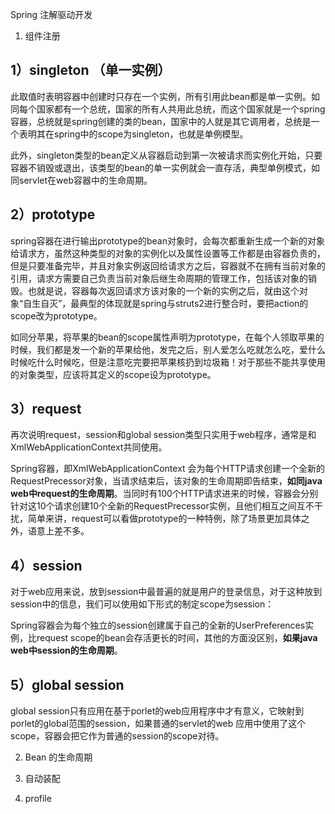 Spring 注解驱动开发

1. 组件注册

## 1）singleton （单一实例）

 此取值时表明容器中创建时只存在一个实例，所有引用此bean都是单一实例。如同每个国家都有一个总统，国家的所有人共用此总统，而这个国家就是一个spring容器，总统就是spring创建的类的bean，国家中的人就是其它调用者，总统是一个表明其在spring中的scope为singleton，也就是单例模型。

此外，singleton类型的bean定义从容器启动到第一次被请求而实例化开始，只要容器不销毁或退出，该类型的bean的单一实例就会一直存活，典型单例模式，如同servlet在web容器中的生命周期。

 

## 2）prototype

spring容器在进行输出prototype的bean对象时，会每次都重新生成一个新的对象给请求方，虽然这种类型的对象的实例化以及属性设置等工作都是由容器负责的，但是只要准备完毕，并且对象实例返回给请求方之后，容器就不在拥有当前对象的引用，请求方需要自己负责当前对象后继生命周期的管理工作，包括该对象的销毁。也就是说，容器每次返回请求方该对象的一个新的实例之后，就由这个对象“自生自灭”，最典型的体现就是spring与struts2进行整合时，要把action的scope改为prototype。

如同分苹果，将苹果的bean的scope属性声明为prototype，在每个人领取苹果的时候，我们都是发一个新的苹果给他，发完之后，别人爱怎么吃就怎么吃，爱什么时候吃什么时候吃，但是注意吃完要把苹果核扔到垃圾箱！对于那些不能共享使用的对象类型，应该将其定义的scope设为prototype。

 

## 3）request

再次说明request，session和global session类型只实用于web程序，通常是和XmlWebApplicationContext共同使用。

<bean id ="requestPrecessor" class="...RequestPrecessor"   scope="request" />

Spring容器，即XmlWebApplicationContext 会为每个HTTP请求创建一个全新的RequestPrecessor对象，当请求结束后，该对象的生命周期即告结束，**如同java web中request的生命周期**。当同时有100个HTTP请求进来的时候，容器会分别针对这10个请求创建10个全新的RequestPrecessor实例，且他们相互之间互不干扰，简单来讲，request可以看做prototype的一种特例，除了场景更加具体之外，语意上差不多。

 

## 4）session

对于web应用来说，放到session中最普遍的就是用户的登录信息，对于这种放到session中的信息，我们可以使用如下形式的制定scope为session：

<bean id ="userPreferences" class="...UserPreferences"   scope="session" />

Spring容器会为每个独立的session创建属于自己的全新的UserPreferences实例，比request scope的bean会存活更长的时间，其他的方面没区别，**如果java web中session的生命周期**。

 

## 5）global session

<bean id ="userPreferences" class="...UserPreferences"   scope="globalsession" />

global session只有应用在基于porlet的web应用程序中才有意义，它映射到porlet的global范围的session，如果普通的servlet的web 应用中使用了这个scope，容器会把它作为普通的session的scope对待。





2. Bean 的生命周期

3. 自动装配
4. profile